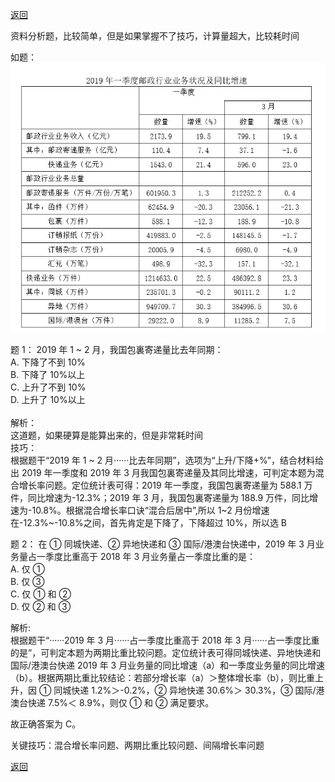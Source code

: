 [返回](../index.md)

资料分析题，比较简单，但是如果掌握不了技巧，计算量超大，比较耗时间

如题：
![1](./images/2023-03-21_001.jpg)

题 1： 2019 年 1 ~ 2 月，我国包裏寄递量比去年同期：\
A. 下降了不到 10%\
B. 下降了 10%以上\
C. 上升了不到 10%\
D. 上升了 10%以上\
\
解析：\
这道题，如果硬算是能算出来的，但是非常耗时间\
技巧：\
根据题干“2019 年 1 ~ 2 月······比去年同期”，选项为“上升/下降+%”，结合材料给出 2019 年一季度和 2019 年 3 月我国包裏寄递量及其同比增速，可判定本题为混合增长率问题。定位统计表可得：2019 年一季度，我国包裏寄递量为 588.1 万件，同比增速为-12.3%；2019 年 3 月，我国包裏寄递量为 188.9 万件，同比增速为-10.8%。根据混合增长率口诀“混合后居中”,所以 1~2 月份增速在-12.3%~-10.8%之间，首先肯定是下降了，下降超过 10%，所以选 B

题 2：
在 ① 同城快递、② 异地快递和 ③ 国际/港澳台快递中，2019 年 3 月业务量占一季度比重高于 2018 年 3 月业务量占一季度比重的是：\
A. 仅 ①\
B. 仅 ③\
C. 仅 ① 和 ②\
D. 仅 ② 和 ③

解析:\
根据题干“······2019 年 3 月······占一季度比重高于 2018 年 3 月······占一季度比重的是”，可判定本题为两期比重比较问题。定位统计表可得同城快递、异地快递和国际/港澳台快递 2019 年 3 月业务量的同比增速（a）和一季度业务量的同比增速（b）。根据两期比重比较结论：若部分增长率（a）＞整体增长率（b），则比重上升，因 ① 同城快递 1.2%＞-0.2%，② 异地快递 30.6%＞ 30.3%，③ 国际/港澳台快递 7.5%＜ 8.9%，则仅 ① 和 ② 满足要求。

故正确答案为 C。

关键技巧：混合增长率问题、两期比重比较问题、间隔增长率问题

[返回](../index.md)
